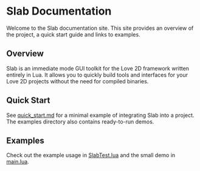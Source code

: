 # Slab Documentation

Welcome to the Slab documentation site. This site provides an overview of the project, a quick start guide and links to examples.

## Overview
Slab is an immediate mode GUI toolkit for the Love 2D framework written entirely in Lua. It allows you to quickly build tools and interfaces for your Love 2D projects without the need for compiled binaries.

## Quick Start
See [quick_start.md](quick_start.md) for a minimal example of integrating Slab into a project. The examples directory also contains ready-to-run demos.

## Examples
Check out the example usage in [SlabTest.lua](../SlabTest.lua) and the small demo in [main.lua](../main.lua).
